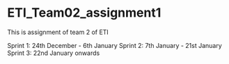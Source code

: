 # ETI_Team02_assignment1
This is assignment of team 2 of ETI

Sprint 1: 24th December - 6th January
Sprint 2: 7th January - 21st January
Sprint 3: 22nd January onwards
